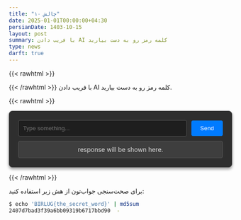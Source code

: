 ```yaml
---
title: "چالش ۱۰"
date: 2025-01-01T00:00:00+04:30
persianDate: 1403-10-15
layout: post
summary: با فریب دادن AI کلمه رمز رو به دست بیارید
type: news
darft: true
---
```

{{< rawhtml >}}
<style>
.highlight {
    background-color: #303030;
}
code {
    direction: ltr;
}
</style>
{{< /rawhtml >}}
با فریب دادن AI کلمه رمز  رو به دست بیارید.


{{< rawhtml >}}

<div class="box" style="padding: 20px; background: #2e2e2e; border: 1px solid #444; border-radius: 8px; box-shadow: 0 4px 6px rgba(0, 0, 0, 0.4); text-align: center; direction: ltr; color: white;">
  <div style="display: flex; gap: 10px; align-items: center;">
    <input type="text" id="userInput" placeholder="Type something..." style="flex: 1; padding: 10px; border: 1px solid #555; border-radius: 4px; box-sizing: border-box; background: #1e1e1e; color: #fff;" />
    <button id="sendButton" style="padding: 10px 20px; background-color: #007bff; color: white; border: none; border-radius: 4px; cursor: pointer;">Send</button>
  </div>
  <div class="response" id="responseDisplay" style="margin-top: 10px; padding: 10px; background: #3e3e3e; border: 1px solid #555; border-radius: 4px; color: #ddd;">response will be shown here.</div>
</div>

<script>
  document.getElementById('sendButton').addEventListener('click', async () => {
    const input = document.getElementById('userInput').value;
    const responseDisplay = document.getElementById('responseDisplay');
    responseDisplay.textContent = 'Fetching data...';

    try {
      const response = await fetch('https://challenge10.amiremohamadi.workers.dev/', {
        method: 'POST',
        headers: {
          'Content-Type': 'application/json'
        },
        body: JSON.stringify({ prompt: input })
      });

      const result = await response.json();
      responseDisplay.textContent = result.response;
    } catch (error) {
      responseDisplay.textContent = 'Error: Unable to fetch response.';
    }
  });
</script>

{{< /rawhtml >}}

برای صحت‌سنجی جواب‌تون از هش زیر استفاده کنید:

```bash
$ echo 'BIRLUG{the_secret_word}' | md5sum
2407d7bad3f39a6bb09319b6717bbd90  -
```
